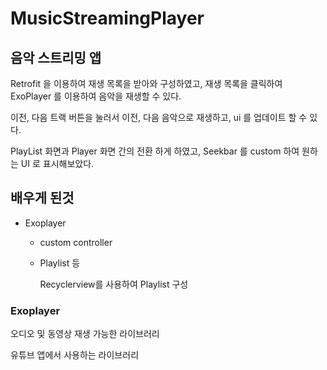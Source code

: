 # MusicStreamingPlayer

## 음악 스트리밍 앱

Retrofit 을 이용하여 재생 목록을 받아와 구성하였고,
재생 목록을 클릭하여 ExoPlayer 를 이용하여 음악을 재생할 수 있다.

이전, 다음 트랙 버튼을 눌러서 이전, 다음 음악으로 재생하고, ui 를 업데이트 할 수 있다.

PlayList 화면과 Player 화면 간의 전환 하게 하였고, Seekbar 를 custom 하여 원하는 UI 로 표시해보았다.


## 배우게 된것
* Exoplayer
  - custom controller

  - Playlist 등
  
    Recyclerview를 사용하여 Playlist 구성
  
### Exoplayer
오디오 및 동영상 재생 가능한 라이브러리

유튜브 앱에서 사용하는 라이브러리
